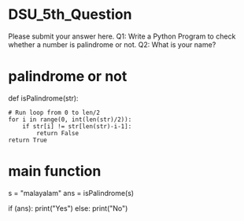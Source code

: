 # DSU_5th_Question
Please submit your answer here.
Q1: Write a Python Program to check whether a number is palindrome or not.
Q2: What is your name?
# palindrome or not 
def isPalindrome(str):
 
    # Run loop from 0 to len/2 
    for i in range(0, int(len(str)/2)): 
        if str[i] != str[len(str)-i-1]:
            return False
    return True
 
# main function
s = "malayalam"
ans = isPalindrome(s)
 
if (ans):
    print("Yes")
else:
    print("No")
